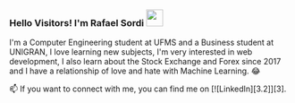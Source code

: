 ### Hello Visitors! I'm Rafael Sordi <img src="https://raw.githubusercontent.com/MartinHeinz/MartinHeinz/master/wave.gif" width="30px">

I'm a Computer Engineering student at UFMS and a Business student at UNIGRAN, I love learning new subjects, I'm very interested in web development, I also learn about the Stock Exchange and Forex since 2017 and I have a relationship of love and hate with Machine Learning. :joy:

:mailbox: If you want to connect with me, you can find me on [![LinkedIn][3.2]][3].

<!-- Icons -->

[2.2]: https://raw.githubusercontent.com/MartinHeinz/MartinHeinz/master/linkedin-3-16.png (LinkedIn icon without padding)

<!-- Links to your social media accounts -->

[2]: https://www.linkedin.com/in/rafael-sordi/